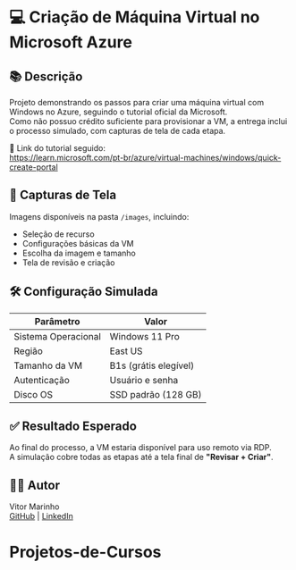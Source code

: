 # 💻 Criação de Máquina Virtual no Microsoft Azure

## 📚 Descrição
Projeto demonstrando os passos para criar uma máquina virtual com Windows no Azure, seguindo o tutorial oficial da Microsoft.  
Como não possuo crédito suficiente para provisionar a VM, a entrega inclui o processo simulado, com capturas de tela de cada etapa.

🔗 Link do tutorial seguido:  
https://learn.microsoft.com/pt-br/azure/virtual-machines/windows/quick-create-portal

## 📸 Capturas de Tela
Imagens disponíveis na pasta `/images`, incluindo:

- Seleção de recurso
- Configurações básicas da VM
- Escolha da imagem e tamanho
- Tela de revisão e criação

## 🛠️ Configuração Simulada

| Parâmetro         | Valor                      |
|-------------------|----------------------------|
| Sistema Operacional | Windows 11 Pro            |
| Região             | East US              |
| Tamanho da VM      | B1s (grátis elegível)      |
| Autenticação       | Usuário e senha            |
| Disco OS           | SSD padrão (128 GB)        |

## ✅ Resultado Esperado
Ao final do processo, a VM estaria disponível para uso remoto via RDP.  
A simulação cobre todas as etapas até a tela final de **"Revisar + Criar"**.

## 🙋‍♂️ Autor
Vitor Marinho  
[GitHub](https://github.com/VitorSMarinho) | [LinkedIn](https://www.linkedin.com/in/vitor-marinho/)
# Projetos-de-Cursos
